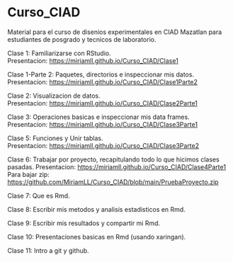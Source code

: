 # Curso_CIAD

Material para el curso de disenios experimentales en CIAD Mazatlan para estudiantes de posgrado y tecnicos de laboratorio.

Clase 1: Familiarizarse con RStudio.  
Presentacion: https://miriamll.github.io/Curso_CIAD/Clase1

Clase 1-Parte 2: Paquetes, directorios e inspeccionar mis datos.  
Presentacion: https://miriamll.github.io/Curso_CIAD/Clase1Parte2

Clase 2: Visualizacion de datos.  
Presentacion: https://miriamll.github.io/Curso_CIAD/Clase2Parte1

Clase 3: Operaciones basicas e inspeccionar mis data frames.  
Presentacion: https://miriamll.github.io/Curso_CIAD/Clase3Parte1

Clase 5: Funciones y Unir tablas.  
Presentacion: https://miriamll.github.io/Curso_CIAD/Clase3Parte2

Clase 6: Trabajar por proyecto, recapitulando todo lo que hicimos clases pasadas.
Presentacion: https://miriamll.github.io/Curso_CIAD/Clase4Parte1  
Para bajar zip: https://github.com/MiriamLL/Curso_CIAD/blob/main/PruebaProyecto.zip  

Clase 7: Que es Rmd. 


Clase 8: Escribir mis metodos y analisis estadisticos en Rmd. 


Clase 9: Escribir mis resultados y compartir mi Rmd. 


Clase 10: Presentaciones basicas en Rmd (usando xaringan).


Clase 11: Intro a git y github.

